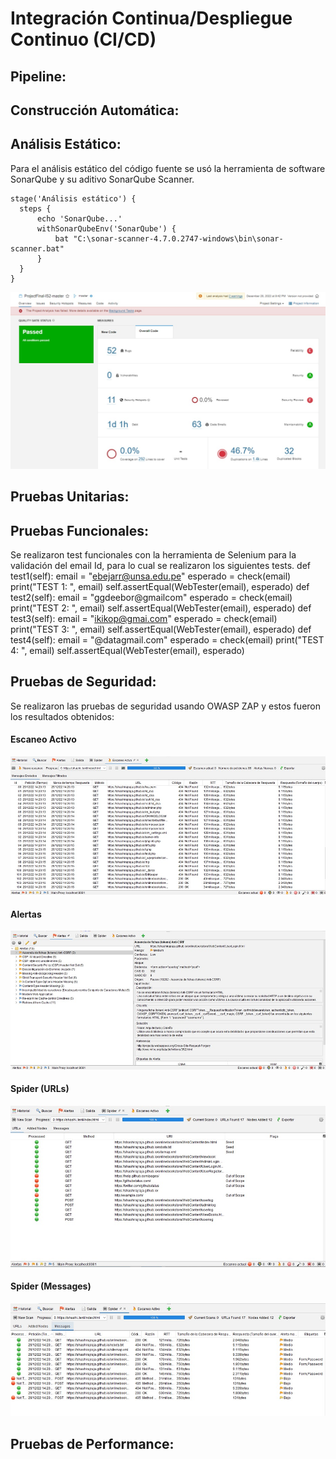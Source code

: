# Integración Continua/Despliegue Continuo (CI/CD)
## Pipeline:

## Construcción Automática:


## Análisis Estático: 
Para el análisis estático del código fuente se usó la herramienta de software SonarQube y su aditivo SonarQube Scanner.

    stage('Análisis estático') {
      steps {
          echo 'SonarQube...'
          withSonarQubeEnv('SonarQube') {
              bat "C:\sonar-scanner-4.7.0.2747-windows\bin\sonar-scanner.bat"
          }
      }
    }
    
    
![](Images/i1.jpeg)



## Pruebas Unitarias:


## Pruebas Funcionales:
Se realizaron test funcionales con la herramienta de Selenium para la validación del email Id, para lo cual se realizaron los siguientes tests.
        def test1(self): 
            email = "ebejarr@unsa.edu.pe"
            esperado = check(email)
            print("TEST 1: ", email)
            self.assertEqual(WebTester(email), esperado)
        def test2(self): 
            email = "ggdeebor@gmailcom"
            esperado = check(email)
            print("TEST 2: ", email)
            self.assertEqual(WebTester(email), esperado)
        def test3(self): 
            email = "ikikop@gmai.com"
            esperado = check(email)
            print("TEST 3: ", email)
            self.assertEqual(WebTester(email), esperado)
        def test4(self): 
            email = "@datagmail.com"
            esperado = check(email)
            print("TEST 4: ", email)
            self.assertEqual(WebTester(email), esperado)


## Pruebas de Seguridad:
Se realizaron las pruebas de seguridad usando OWASP ZAP y estos fueron los resultados obtenidos:

#### Escaneo Activo
![](Images/i2.jpeg)

#### Alertas
![](Images/i3.jpeg)

#### Spider (URLs)
![](Images/i4.jpeg)

#### Spider (Messages)
![](Images/i5.jpeg)

## Pruebas de Performance:




